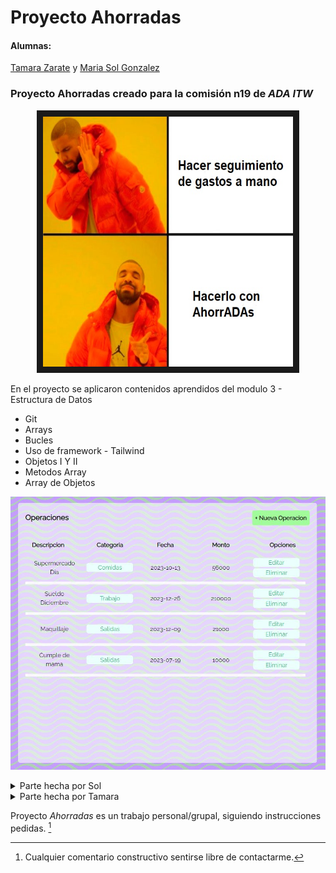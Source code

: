 # Proyecto Ahorradas

#### Alumnas:

[Tamara Zarate](https://github.com/taty3385) y
[Maria Sol Gonzalez](https://github.com/GonzalezMariaSol)

### Proyecto **Ahorradas** creado para la comisión n19 de _ADA ITW_

<p align="center">
  <img src="https://github.com/GonzalezMariaSol/Colaboracion-ProjectoAhorradas/blob/main/img/drake-meme.jpg?raw=true" width="400" height="400" border="10"/>
</p>

En el proyecto se aplicaron contenidos aprendidos del modulo 3 - Estructura de Datos

- Git
- Arrays
- Bucles
- Uso de framework - Tailwind
- Objetos I Y II
- Metodos Array
- Array de Objetos

![Capture](https://github.com/GonzalezMariaSol/Colaboracion-ProjectoAhorradas/blob/main/img/operationsPicture.JPG?raw=true)

<details>
  <summary>Parte hecha por Sol</summary>

  - <kbd>Vista y funcionalidad del Navbar</kbd>
  - <kbd>Vista y funcionalidad Balance</kbd>
  - <kbd>Vista y funcionalidad Filtros</kbd>
  - <kbd>Vista y funcionalidad Operaciones cargadas</kbd>
  - <kbd>Vista y funcionalidad Nuevas Operaciones</kbd>
  - <kbd>Vista y funcionalidad Editar Operacion</kbd>
  - <kbd>Vista y funcionalidad Eliminar Operacion</kbd>
  - <kbd>Creacion del Readme</kbd>
  
  - <kbd>
    <details>
      <summary><h4>Como terminó Sol luego del proyecto</h4></summary>
      - <img src="https://github.com/GonzalezMariaSol/Colaboracion-ProjectoAhorradas/blob/main/img/miCodigoSeRompioMiCOdigoFUnciona.jpg?raw=true" alt="Imagen Sol">
    </details>
  </kbd>
</details>


<details>
  <summary>Parte hecha por Tamara</summary>

- <kbd>Vista y funcionalidad de Categorias</kbd>
- <kbd>Vista y funcionalidad de Nueva Categoria</kbd>
- <kbd>Vista y funcionalidad de Editar Categorias</kbd>
- <kbd>Vista y funcionalidad de Eliminar Categorias</kbd>
- <kbd>Vista y funcionalidad Reportes</kbd>
- <kbd>Disenio responsivo del proyecto categoria y reportes</kbd>
 - <kbd>
    <details>
      <summary><h4>Como terminó Tamara luego del proyecto</h4></summary>
      - <img src="https://github.com/GonzalezMariaSol/Colaboracion-ProjectoAhorradas/blob/main/img/whenTheCodeDoesntWork.jpg?raw=true" alt="Imagen Tamara">
    </details>
  </kbd>

</details>

Proyecto _Ahorradas_ es un trabajo personal/grupal, siguiendo instrucciones pedidas. [^.]

[^.]: Cualquier comentario constructivo sentirse libre de contactarme.
